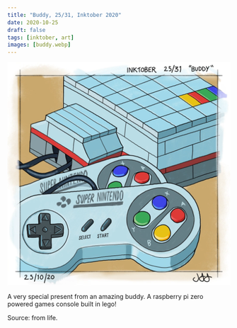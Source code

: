 ```yaml
---
title: "Buddy, 25/31, Inktober 2020"
date: 2020-10-25
draft: false
tags: [inktober, art]
images: [buddy.webp]
---
```


![WEBP](buddy.webp "Buddy")

A very special present from an amazing buddy. A raspberry pi zero powered games console built in lego!

Source: from life.
